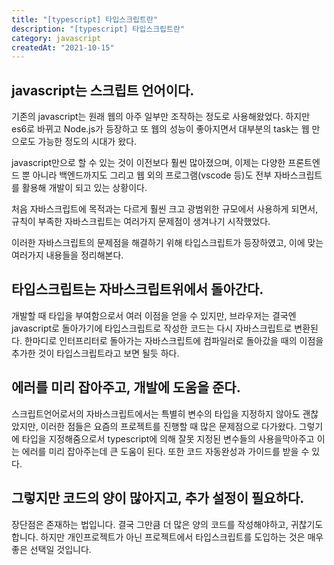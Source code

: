```yaml
---
title: "[typescript] 타입스크립트란"
description: "[typescript] 타입스크립트란"
category: javascript
createdAt: "2021-10-15"
---
```


## javascript는 스크립트 언어이다.

기존의 javascript는 원래 웹의 아주 일부만 조작하는 정도로 사용해왔었다. 하지만 es6로 바뀌고 Node.js가 등장하고 또 웹의 성능이 좋아지면서 대부분의 task는 웹 만으로도 가능한 정도의 시대가 왔다.

javascript만으로 할 수 있는 것이 이전보다 훨씬 많아졌으며, 이제는 다양한 프론트엔드 뿐 아니라 백엔드까지도 그리고 웹 외의 프로그램(vscode 등)도 전부 자바스크립트를 활용해 개발이 되고 있는 상황이다.

처음 자바스크립트에 목적과는 다르게 훨씬 크고 광범위한 규모에서 사용하게 되면서, 규칙이 부족한 자바스크립트는 여러가지 문제점이 생겨나기 시작했었다.

이러한 자바스크립트의 문제점을 해결하기 위해 타입스크립트가 등장하였고, 이에 맞는 여러가지 내용들을 정리해본다.

## 타입스크립트는 자바스크립트위에서 돌아간다.

개발할 때 타입을 부여함으로서 여러 이점을 얻을 수 있지만, 브라우저는 결국엔 javascript로 돌아가기에 타입스크립트로 작성한 코드는 다시 자바스크립트로 변환된다. 한마디로 인터프리터로 돌아가는 자바스크립트에 컴파일러로 돌아갔을 때의 이점을 추가한 것이 타입스크립트라고 보면 될듯 하다.

## 에러를 미리 잡아주고, 개발에 도움을 준다.

스크립트언어로서의 자바스크립트에서는 특별히 변수의 타입을 지정하지 않아도 괜찮았지만, 이러한 점들은 요즘의 프로젝트를 진행할 때 많은 문제점으로 다가왔다. 그렇기에 타입을 지정해줌으로서 typescript에 의해 잘못 지정된 변수들의 사용을막아주고 이는 에러를 미리 잡아주는데 큰 도움이 된다. 또한 코드 자동완성과 가이드를 받을 수 있다.

## 그렇지만 코드의 양이 많아지고, 추가 설정이 필요하다.

장단점은 존재하는 법입니다. 결국 그만큼 더 많은 양의 코드를 작성해야하고, 귀찮기도 합니다. 하지만 개인프로젝트가 아닌 프로젝트에서 타입스크립트를 도입하는 것은 매우 좋은 선택일 것입니다.
